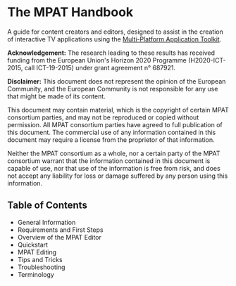 # The MPAT Handbook #

A guide for content creators and editors, designed to assist in the creation of interactive TV applications using the [Multi-Platform Application Toolkit](http://mpat.eu). 

**Acknowledgement:** The research leading to these results has received funding from the European Union's Horizon 2020 Programme (H2020-ICT-2015, call ICT-19-2015) under grant agreement n° 687921.

**Disclaimer:** This document does not represent the opinion of the European Community, and the European Community is not responsible for any use that might be made of its content.

This document may contain material, which is the copyright of certain MPAT consortium parties, and may not be reproduced or copied without permission. All MPAT consortium parties have agreed to full publication of this document. The commercial use of any information contained in this document may require a license from the proprietor of that information.

Neither the MPAT consortium as a whole, nor a certain party of the MPAT consortium warrant that the information contained in this document is capable of use, nor that use of the information is free from risk, and does not accept any liability for loss or damage suffered by any person using this information.

## Table of Contents ##

* General Information
* Requirements and First Steps
* Overview of the MPAT Editor
* Quickstart
* MPAT Editing
* Tips and Tricks
* Troubleshooting
* Terminology
